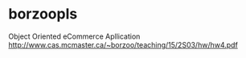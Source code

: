 # borzoopls
Object Oriented eCommerce Apllication
http://www.cas.mcmaster.ca/~borzoo/teaching/15/2S03/hw/hw4.pdf